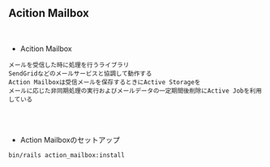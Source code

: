 ## Acition Mailbox  
<br>

- Acition Mailbox  
```
メールを受信した時に処理を行うライブラリ
SendGridなどのメールサービスと協調して動作する
Action Mailboxは受信メールを保存するときにActive Storageを
メールに応じた非同期処理の実行およびメールデータの一定期間後削除にActive Jobを利用している
```
<br>
<br>

- Action Mailboxのセットアップ  
```
bin/rails action_mailbox:install
```